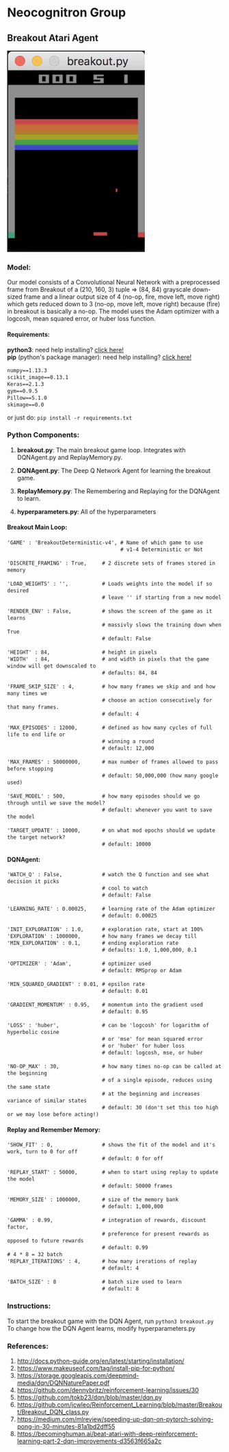 <h1>Neocognitron Group</hi>

## Breakout Atari Agent
<img src="https://github.com/CSCI4850/S18-team1-project/blob/master/breakout.png">

### Model:
Our model consists of a Convolutional Neural Network with a preprocessed frame from Breakout of a (210, 160, 3) tuple => (84, 84) grayscale down-sized frame and a linear output size of 4 (no-op, fire, move left, move right) which gets reduced down to 3 (no-op, move left, move right) because (fire) in breakout is basically a no-op. The model uses the Adam optimizer with a logcosh, mean squared error, or huber loss function.

#### Requirements:
<b>python3</b>: need help installing? <a href="http://docs.python-guide.org/en/latest/starting/installation/">click here!</a><br>
<b>pip</b> (python's package manager): need help installing? <a href="https://www.makeuseof.com/tag/install-pip-for-python/">click here!</a><br>

    numpy==1.13.3
    scikit_image==0.13.1
    Keras==2.1.3
    gym==0.9.5
    Pillow==5.1.0
    skimage==0.0
or just do:
```pip install -r requirements.txt```

### Python Components:
1. <b>breakout.py</b>:
  The main breakout game loop. Integrates with DQNAgent.py and ReplayMemory.py.

2. <b>DQNAgent.py</b>:
  The Deep Q Network Agent for learning the breakout game.

3. <b>ReplayMemory.py</b>:
  The Remembering and Replaying for the DQNAgent to learn.
  
4. <b>hyperparameters.py</b>:
  All of the hyperparameters
  
#### Breakout Main Loop: 
    'GAME' : 'BreakoutDeterministic-v4', # Name of which game to use
                                         # v1-4 Deterministic or Not

    'DISCRETE_FRAMING' : True,     # 2 discrete sets of frames stored in memory
    
    'LOAD_WEIGHTS' : '',           # Loads weights into the model if so desired
                                   # leave '' if starting from a new model

    'RENDER_ENV' : False,          # shows the screen of the game as it learns
                                   # massivly slows the training down when True
                                   # default: False

    'HEIGHT' : 84,                 # height in pixels
    'WIDTH'  : 84,                 # and width in pixels that the game window will get downscaled to
                                   # defaults: 84, 84

    'FRAME_SKIP_SIZE' : 4,         # how many frames we skip and and how many times we 
                                   # choose an action consecutively for that many frames.
                                   # default: 4
    
    'MAX_EPISODES' : 12000,        # defined as how many cycles of full life to end life or
                                   # winning a round
                                   # default: 12,000

    'MAX_FRAMES' : 50000000,       # max number of frames allowed to pass before stopping
                                   # default: 50,000,000 (how many google used)

    'SAVE_MODEL' : 500,            # how many episodes should we go through until we save the model?
                                   # default: whenever you want to save the model

    'TARGET_UPDATE' : 10000,       # on what mod epochs should we update the target network?
                                   # default: 10000
    
#### DQNAgent:
    'WATCH_Q' : False,             # watch the Q function and see what decision it picks
                                   # cool to watch
                                   # default: False

    'LEARNING_RATE' : 0.00025,     # learning rate of the Adam optimizer
                                   # default: 0.00025
        
    'INIT_EXPLORATION' : 1.0,      # exploration rate, start at 100%
    'EXPLORATION' : 1000000,       # how many frames we decay till
    'MIN_EXPLORATION' : 0.1,       # ending exploration rate
                                   # defaults: 1.0, 1,000,000, 0.1
    
    'OPTIMIZER' : 'Adam',          # optimizer used
                                   # default: RMSprop or Adam
    
    'MIN_SQUARED_GRADIENT' : 0.01, # epsilon rate
                                   # default: 0.01
    
    'GRADIENT_MOMENTUM' : 0.95,    # momentum into the gradient used
                                   # default: 0.95

    'LOSS' : 'huber',              # can be 'logcosh' for logarithm of hyperbolic cosine
                                   # or 'mse' for mean squared error
                                   # or 'huber' for huber loss
                                   # default: logcosh, mse, or huber
        
    'NO-OP_MAX' : 30,              # how many times no-op can be called at the beginning
                                   # of a single episode, reduces using the same state
                                   # at the beginning and increases variance of similar states
                                   # default: 30 (don't set this too high or we may lose before acting!)
#### Replay and Remember Memory:
    'SHOW_FIT' : 0,                # shows the fit of the model and it's work, turn to 0 for off
                                   # default: 0 for off
    
    'REPLAY_START' : 50000,        # when to start using replay to update the model
                                   # default: 50000 frames

    'MEMORY_SIZE' : 1000000,       # size of the memory bank
                                   # default: 1,000,000

    'GAMMA' : 0.99,                # integration of rewards, discount factor, 
                                   # preference for present rewards as opposed to future rewards
                                   # default: 0.99
    # 4 * 8 = 32 batch
    'REPLAY_ITERATIONS' : 4,       # how many irerations of replay
                                   # default: 4

    'BATCH_SIZE' : 8               # batch size used to learn
                                   # default: 8
                                   
### Instructions:
To start the breakout game with the DQN Agent, run ```python3 breakout.py```
<br>
To change how the DQN Agent learns, modify hyperparameters.py

### References:
1. http://docs.python-guide.org/en/latest/starting/installation/
2. https://www.makeuseof.com/tag/install-pip-for-python/
3. https://storage.googleapis.com/deepmind-media/dqn/DQNNaturePaper.pdf
4. https://github.com/dennybritz/reinforcement-learning/issues/30
5. https://github.com/tokb23/dqn/blob/master/dqn.py
6. https://github.com/jcwleo/Reinforcement_Learning/blob/master/Breakout/Breakout_DQN_class.py
7. https://medium.com/mlreview/speeding-up-dqn-on-pytorch-solving-pong-in-30-minutes-81a1bd2dff55
8. https://becominghuman.ai/beat-atari-with-deep-reinforcement-learning-part-2-dqn-improvements-d3563f665a2c
